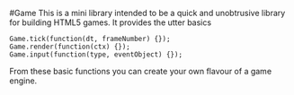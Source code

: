 #Game
This is a mini library intended to be a quick and unobtrusive library for building HTML5 games. It provides
the utter basics

    Game.tick(function(dt, frameNumber) {});
	Game.render(function(ctx) {});
	Game.input(function(type, eventObject) {});
	
From these basic functions you can create your own flavour of a game engine.